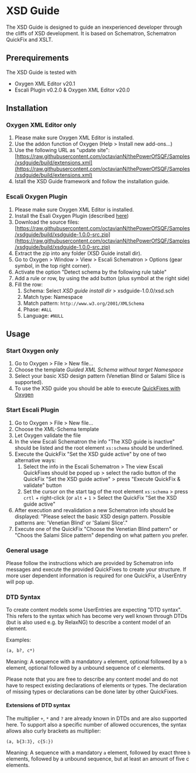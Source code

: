 # XSD Guide

The XSD Guide is designed to guide an inexperienced developer through the cliffs of XSD development. It is based on Schematron, Schematron QuickFix and XSLT. 

## Prerequirements

The XSD Guide is tested with 

- Oxygen XML Editor v20.1
- Escali Plugin v0.2.0 & Oxygen XML Editor v20.0

## Installation

### Oxygen XML Editor only

1. Please make sure Oxygen XML Editor is installed.
1. Use the addon function of Oxygen (Help > Install new add-ons...)
1. Use the following URL as "update site": [https://raw.githubusercontent.com/octavianN/thePowerOfSQF/Samples/xsdguide/build/extensions.xml](https://raw.githubusercontent.com/octavianN/thePowerOfSQF/Samples/xsdguide/build/extensions.xml)
1. Istall the XSD Guide framework and follow the installation guide.

### Escali Oxygen Plugin

1. Please make sure Oxygen XML Editor is installed.
1. Install the Esali Oxygen Plugin (described [here](https://github.com/schematron-quickfix/escali-package/tree/master/escaliOxygen))
1. Download the source files: [https://raw.githubusercontent.com/octavianN/thePowerOfSQF/Samples/xsdguide/build/xsdguide-1.0.0-src.zip](https://raw.githubusercontent.com/octavianN/thePowerOfSQF/Samples/xsdguide/build/xsdguide-1.0.0-src.zip)
1. Extract the zip into any folder (XSD Guide install dir).
1. Go to Oxygen > Window > View > Escali Schematron > Options (gear symbol, in the top right corner).
1. Activate the option "Detect schema by the following rule table"
1. Add a rule or row, by using the add button (plus symbol at the right side)
1. Fill the row:
    1. Schema: Select *XSD guide install dir* > xsdguide-1.0.0/xsd.sch
    1. Match type:  Namespace
    1. Match pattern: `http://www.w3.org/2001/XMLSchema`
    1. Phase: `#ALL` 
    1. Language: `#NULL`
    
## Usage

### Start Oxygen only

1. Go to Oxygen > File > New file...
1. Choose the template *Guided XML Schema without target Namespace*
1. Select your basic XSD design pattern (Venetian Blind or Salami Slice is supported).
1. To use the XSD guide you should be able to execute [QuickFixes with Oxygen](https://www.oxygenxml.com/doc/versions/20.1/ug-editor/glossary/quick-fix.html)

### Start Escali Plugin

1. Go to Oxygen > File > New file...
1. Choose the XML-Schema template
1. Let Oxygen validate the file
1. In the view Escali Schematron the info "The XSD guide is inactive" should be listed and the root element `xs:schema` should be underlined.
1. Execute the QuickFix "Set the XSD guide active" by one of two alternative ways:
    1. Select the info in the Escali Schematron > The view Escali QuickFixes should be poped up > select the radio button of the QuickFix "Set the XSD guide active" > press "Execute QuickFix & validate" button
    1. Set the cursor on the start tag of the root element `xs:schema` > press `crtl` + right-click (or `alt` + `1` > Select the QuickFix "Set the XSD guide active"
1.  After execution and revalidation a new Schematron info should be displayed: "Please select the basic XSD design pattern. Possible patterns are: 'Venetian Blind' or 'Salami Slice'."
1. Execute one of the QuickFix "Choose the Venetian Blind pattern" or "Choos the Salami Slice pattern" depending on what pattern you prefer.

### General usage

Please follow the instructions which are provided by Schematron info messages and execute the provided QuickFixes to create your structure. If more user dependent information is required for one QuickFix, a UserEntry will pop up.

### DTD Syntax

To create content models some UserEntries are expecting "DTD syntax". This refers to the syntax which has become very well known through DTDs (but is also used e.g. by RelaxNG) to describe a content model of an element.

Examples:

```
(a, b?, c*)
```
Meaning: A sequence with a mandatory `a` element, optional followed by a `b` element, optional followed by a unbound sequence of c elements.

Please note that you are free to describe any content model and do not have to respect existing declarations of elements or types. The declaration of missing types or declarations can be done later by other QuickFixes.

#### Extensions of DTD syntax

The multiplier `+`, `*` and `?` are already known in DTDs and are also supported here. To support also a specific number of allowed occurences, the syntax allows also curly brackets as multiplier:

```
(a, b{3:3}, c{5:})
```

Meaning: A sequence with a mandatory `a` element, followed by exact three `b` elements, followed by a unbound sequence, but at least an amount of five c elements.



